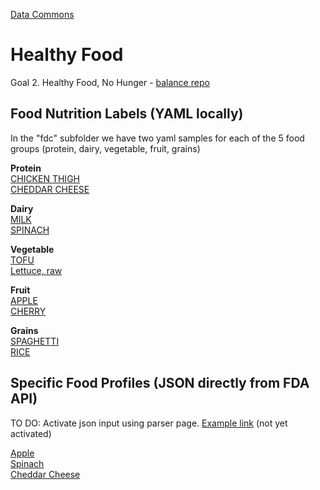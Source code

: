 [Data Commons](../)

# Healthy Food

Goal 2. Healthy Food, No Hunger - [balance repo](/balance/)

## Food Nutrition Labels (YAML locally)

In the "fdc" subfolder we have two yaml samples for each of the 5 food groups (protein, dairy, vegetable, fruit, grains)

**Protein**  
[CHICKEN THIGH](/io/template/parser/#yaml=/data-commons/docs/food/fdc/samples/1899680.yaml)  
[CHEDDAR CHEESE](/io/template/parser/#yaml=/data-commons/docs/food/fdc/samples/2015943.yaml)  

**Dairy**  
[MILK](/io/template/parser/#yaml=/data-commons/docs/food/fdc/samples/2501185.yaml)  
[SPINACH](/io/template/parser/#yaml=/data-commons/docs/food/fdc/samples/2099349.yaml)  

**Vegetable**  
[TOFU](/io/template/parser/#yaml=/data-commons/docs/food/fdc/samples/2294522.yaml)  
[Lettuce, raw](/io/template/parser/#yaml=/data-commons/docs/food/fdc/samples/2345309.yaml)  

**Fruit**  
[APPLE](/io/template/parser/#yaml=/data-commons/docs/food/fdc/samples/2117388.yaml)  
[CHERRY](/io/template/parser/#yaml=/data-commons/docs/food/fdc/samples/2135570.yaml)  

**Grains**  
[SPAGHETTI](/io/template/parser/#yaml=/data-commons/docs/food/fdc/samples/2099117.yaml)  
[RICE](/io/template/parser/#yaml=/data-commons/docs/food/fdc/samples/356554.yaml)  


## Specific Food Profiles (JSON directly from FDA API)

TO DO: Activate json input using parser page. [Example link](/io/template/parser/#json=https://api.nal.usda.gov/fdc/v1/food/2117388?api_key=bLecediTVa2sWd8AegmUZ9o7DxYFSYoef9B4i1Ml) (not yet activated)

[Apple](https://api.nal.usda.gov/fdc/v1/food/2117388?api_key=bLecediTVa2sWd8AegmUZ9o7DxYFSYoef9B4i1Ml)  
[Spinach](https://api.nal.usda.gov/fdc/v1/food/2099349?api_key=bLecediTVa2sWd8AegmUZ9o7DxYFSYoef9B4i1Ml)  
[Cheddar Cheese](/io/template/parser/#yaml=https://api.nal.usda.gov/fdc/v1/food/2015943?api_key=bLecediTVa2sWd8AegmUZ9o7DxYFSYoef9B4i1Ml)  